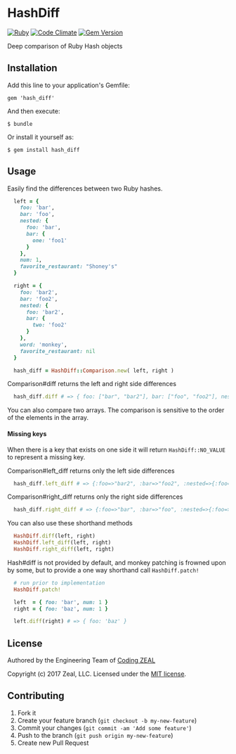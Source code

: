 # HashDiff

[![Ruby](https://github.com/CodingZeal/hash_diff/actions/workflows/ruby.yml/badge.svg)](https://github.com/CodingZeal/hash_diff/actions/workflows/ruby.yml) [![Code Climate](https://codeclimate.com/github/CodingZeal/hash_diff.png)](https://codeclimate.com/github/CodingZeal/hash_diff) [![Gem Version](https://badge.fury.io/rb/hash_diff.png)](http://badge.fury.io/rb/hash_diff)

Deep comparison of Ruby Hash objects

## Installation

Add this line to your application's Gemfile:

    gem 'hash_diff'

And then execute:

    $ bundle

Or install it yourself as:

    $ gem install hash_diff

## Usage

Easily find the differences between two Ruby hashes.

```ruby
  left = {
    foo: 'bar',
    bar: 'foo',
    nested: {
      foo: 'bar',
      bar: {
        one: 'foo1'
      }
    },
    num: 1,
    favorite_restaurant: "Shoney's"
  }

  right = {
    foo: 'bar2',
    bar: 'foo2',
    nested: {
      foo: 'bar2',
      bar: {
        two: 'foo2'
      }
    },
    word: 'monkey',
    favorite_restaurant: nil
  }

  hash_diff = HashDiff::Comparison.new( left, right )
```

Comparison#diff returns the left and right side differences

```ruby
  hash_diff.diff # => { foo: ["bar", "bar2"], bar: ["foo", "foo2"], nested: { foo: ["bar", "bar2"], bar: { one: ["foo1", HashDiff::NO_VALUE], two: [HashDiff::NO_VALUE, "foo2"] } }, num:  [1, HashDiff::NO_VALUE], word: [HashDiff::NO_VALUE, "monkey"], favorite_restaurant: ["Shoney's", nil] }
```

You can also compare two arrays. The comparison is sensitive to the order of the elements in the array.

#### Missing keys

When there is a key that exists on one side it will return `HashDiff::NO_VALUE` to represent a missing key.

Comparison#left_diff returns only the left side differences

```ruby
  hash_diff.left_diff # => {:foo=>"bar2", :bar=>"foo2", :nested=>{:foo=>"bar2", :bar=>{:one=>HashDiff::NO_VALUE, :two=>"foo2"}}, :num=>HashDiff::NO_VALUE, :favorite_restaurant=>nil, :word=>"monkey"}
```

Comparison#right_diff returns only the right side differences

```ruby
  hash_diff.right_diff # => {:foo=>"bar", :bar=>"foo", :nested=>{:foo=>"bar", :bar=>{:one=>"foo1", :two=>HashDiff::NO_VALUE}}, :num=>1, :favorite_restaurant=>"Shoney's", :word=>HashDiff::NO_VALUE}
```

You can also use these shorthand methods

```ruby
  HashDiff.diff(left, right)
  HashDiff.left_diff(left, right)
  HashDiff.right_diff(left, right)
```

Hash#diff is not provided by default, and monkey patching is frowned upon by some, but to provide a one way shorthand call `HashDiff.patch!`

```ruby
  # run prior to implementation
  HashDiff.patch!

  left  = { foo: 'bar', num: 1 }
  right = { foo: 'baz', num: 1 }

  left.diff(right) # => { foo: 'baz' }
```

## License

Authored by the Engineering Team of [Coding ZEAL](https://codingzeal.com?utm_source=github)

Copyright (c) 2017 Zeal, LLC. Licensed under the [MIT license](https://opensource.org/licenses/MIT).

## Contributing

1. Fork it
2. Create your feature branch (`git checkout -b my-new-feature`)
3. Commit your changes (`git commit -am 'Add some feature'`)
4. Push to the branch (`git push origin my-new-feature`)
5. Create new Pull Request

